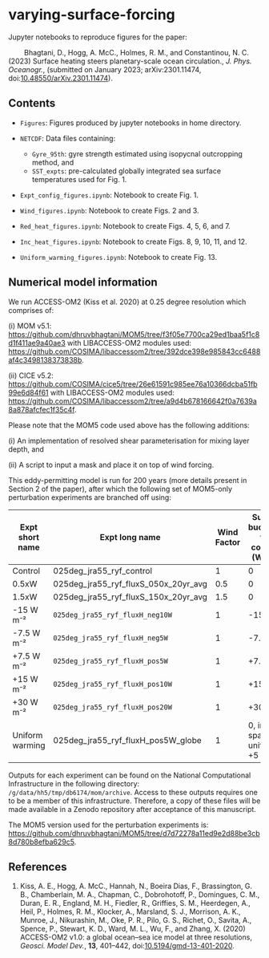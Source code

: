 # varying-surface-forcing

Jupyter notebooks to reproduce figures for the paper:

&nbsp; &nbsp; &nbsp; &nbsp; Bhagtani, D., Hogg, A. McC., Holmes, R. M., and Constantinou, N. C. (2023) Surface heating steers planetary-scale ocean circulation., _J. Phys. Oceanogr._, (submitted on January 2023; arXiv:2301.11474, doi:[10.48550/arXiv.2301.11474](https://doi.org/10.48550/arXiv.2301.11474)).


## Contents

- `Figures`: Figures produced by jupyter notebooks in home directory.

- `NETCDF`: Data files containing:
  * `Gyre_95th`: gyre strength estimated using isopycnal outcropping method, and
  * `SST_expts`: pre-calculated globally integrated sea surface temperatures used for Fig. 1.

- `Expt_config_figures.ipynb`: Notebook to create Fig. 1.

- `Wind_figures.ipynb`: Notebook to create Figs. 2 and 3.

- `Red_heat_figures.ipynb`: Notebook to create Figs. 4, 5, 6, and 7.

- `Inc_heat_figures.ipynb`: Notebook to create Figs. 8, 9, 10, 11, and 12.

- `Uniform_warming_figures.ipynb`: Notebook to create Fig. 13.


## Numerical model information 

We run ACCESS-OM2 (Kiss et al. 2020) at 0.25 degree resolution which comprises of:

(i) MOM v5.1: https://github.com/dhruvbhagtani/MOM5/tree/f3f05e7700ca29ed1baa5f1c8d1f411ae9a40ae3 with LIBACCESS-OM2 modules used: https://github.com/COSIMA/libaccessom2/tree/392dce398e985843cc6488af4c3498138373838b.

(ii) CICE v5.2: https://github.com/COSIMA/cice5/tree/26e61591c985ee76a10366dcba51fb99e6d84f61 with LIBACCESS-OM2 modules used: https://github.com/COSIMA/libaccessom2/tree/a9d4b678166642f0a7639a8a878afcfec1f35c4f.

Please note that the MOM5 code used above has the following additions:

(i) An implementation of resolved shear parameterisation for mixing layer depth, and 

(ii) A script to input a mask and place it on top of wind forcing.

This eddy-permitting model is run for 200 years (more details present in Section 2 of the paper), after which the following set of MOM5-only perturbation experiments are branched off using:

| Expt short name    | Expt long name | Wind Factor | Surface buoyancy flux contrast (W m⁻²) | Region | 
| ------------------ | ----------- | ----------- | -------------------------------------- | ------ |
| Control            | 025deg_jra55_ryf_control  | 1 | 0 | G |
| 0.5xW            | 025deg_jra55_ryf_fluxS_050x_20yr_avg  | 0.5 | 0 | G |
| 1.5xW            | 025deg_jra55_ryf_fluxS_150x_20yr_avg  | 1.5 | 0 | G |
| -15 W m⁻²            | `025deg_jra55_ryf_fluxH_neg10W` | 1 | -15 | G - T |
| -7.5 W m⁻²            | `025deg_jra55_ryf_fluxH_neg5W` | 1 | -7.5 | G - T |
| +7.5 W m⁻²            | `025deg_jra55_ryf_fluxH_pos5W` | 1 | +7.5 | G - T |
| +15 W m⁻²            | `025deg_jra55_ryf_fluxH_pos10W` | 1 | +15 | G - T |
| +30 W m⁻²            | `025deg_jra55_ryf_fluxH_pos20W` | 1 | +30 | G - T |
| Uniform warming      | 025deg_jra55_ryf_fluxH_pos5W_globe  | 1 | 0, instead spatially uniform +5 | G |

Outputs for each experiment can be found on the National Computational Infrastructure in the following directory: `/g/data/hh5/tmp/db6174/mom/archive`. Access to these outputs requires one to be a member of this infrastructure. Therefore, a copy of these files will be made available in a Zenodo repository after acceptance of this manuscript.

The MOM5 version used for the perturbation experiments is: https://github.com/dhruvbhagtani/MOM5/tree/d7d72278a11ed9e2d88be3cb8d780b8efba629c5.


## References

1. Kiss, A. E., Hogg, A. McC., Hannah, N., Boeira Dias, F., Brassington, G. B., Chamberlain, M. A., Chapman, C., Dobrohotoff, P., Domingues, C. M., Duran, E. R., England, M. H., Fiedler, R., Griffies, S. M., Heerdegen, A., Heil, P., Holmes, R. M., Klocker, A., Marsland, S. J., Morrison, A. K., Munroe, J., Nikurashin, M., Oke, P. R., Pilo, G. S., Richet, O., Savita, A., Spence, P., Stewart, K. D., Ward, M. L., Wu, F., and Zhang, X. (2020) ACCESS-OM2 v1.0: a global ocean–sea ice model at three resolutions, _Geosci. Model Dev._, **13**, 401–442, doi:[10.5194/gmd-13-401-2020](https://doi.org/10.5194/gmd-13-401-2020).
